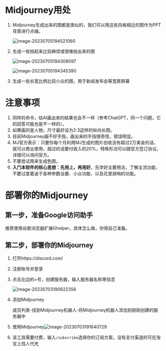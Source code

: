 # Midjourney用处

1. Midjourney生成出来的图都是类似的，我们可以用这些风格相近的图作为PPT背景进行点缀。

   ![image-20230705194521060](https://picture-cloud-master.oss-cn-hangzhou.aliyuncs.com/img202307051945277.png)

2. 生成一些拍起来比较麻烦或很难拍出来的图

   ![image-20230705194308097](https://picture-cloud-master.oss-cn-hangzhou.aliyuncs.com/img202307051943462.png)

   ![image-20230705194345390](https://picture-cloud-master.oss-cn-hangzhou.aliyuncs.com/img202307051943168.png)

3. 生成一些长宽比例比较小众的图，用于新闻发布会等宽屏屏幕

   

# 注意事项

1. 同样的命令，给AI画出来的结果也会不一样（参考ChatGPT，同一个问题，它的回答可能也是不一样的）。
1. 如果画的是人物，尺寸最好设为2:3这样的纵向长图。
1. 目前Midjourney画不好手指，画出来的手指很奇怪，错误明显。
1. MJ官方表示：只要你每个月利用MJ生成的图片创收没有超过2万美金的话，就可以商业使用，超过的话要付收入的20%，特殊形况可以跟官方签订协议，详细可以询问官方。
1. 不要尝试用来生成色图。
6. **入门本软件的核心思想：先用上，再用好**。先学好主要用法，了解主流功能，不要过度着迷于各种参数设置、小众功能、以及花里胡哨的功能。



# 部署你的Midjourney

## 第一步，准备Google访问助手

推荐使用谷歌浏览器扩展Ghelper，具体怎么做，你得自己准备。



## 第二步，部署你的Midjourney

1. 打开https://discord.com/

2. 注册账号并登录

3. 点击左边的+号，创建服务器，输入服务器名称等信息

   ![image-20230703190622356](https://picture-cloud-master.oss-cn-hangzhou.aliyuncs.com/img202307031906506.png)

4. 添加Midjourney

   成员列表-找到Midjourney机器人-将Midjourney机器人添加到刚刚创建的服务器中

5. 使用Midjourney![image-20230703191640729](https://picture-cloud-master.oss-cn-hangzhou.aliyuncs.com/img202307031916787.png)

6. 该工具需要付费，输入`/subscribe`选择你的订阅方案，没有支付渠道的可在淘宝上找人代充



